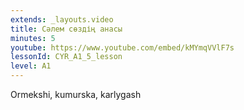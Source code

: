 ```yaml
---
extends: _layouts.video
title: Сәлем сөздің анасы
minutes: 5
youtube: https://www.youtube.com/embed/kMYmqVVlF7s
lessonId: CYR_A1_5_lesson
level: A1
---
```

Ormekshi, kumurska, karlygash